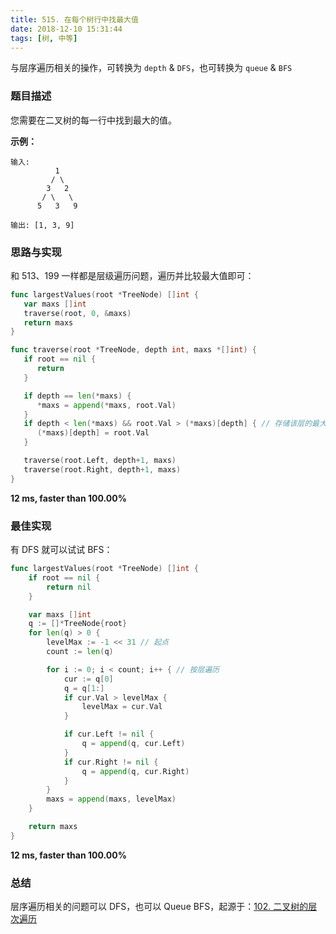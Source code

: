 ```yaml
---
title: 515. 在每个树行中找最大值
date: 2018-12-10 15:31:44
tags: [树, 中等]
---
```

与层序遍历相关的操作，可转换为 `depth` & `DFS`，也可转换为 `queue` & `BFS`

<!-- more -->

### 题目描述

您需要在二叉树的每一行中找到最大的值。

**示例：**

```
输入: 
          1
         / \
        3   2
       / \   \  
      5   3   9 

输出: [1, 3, 9]
```

### 思路与实现

和 513、199 一样都是层级遍历问题，遍历并比较最大值即可：

```go
func largestValues(root *TreeNode) []int {
   var maxs []int
   traverse(root, 0, &maxs)
   return maxs
}

func traverse(root *TreeNode, depth int, maxs *[]int) {
   if root == nil {
      return
   }

   if depth == len(*maxs) {
      *maxs = append(*maxs, root.Val)
   }
   if depth < len(*maxs) && root.Val > (*maxs)[depth] { // 存储该层的最大值
      (*maxs)[depth] = root.Val
   }

   traverse(root.Left, depth+1, maxs)
   traverse(root.Right, depth+1, maxs)
}
```

**12 ms, faster than 100.00%**



### 最佳实现

有 DFS 就可以试试 BFS：

```go
func largestValues(root *TreeNode) []int {
	if root == nil {
		return nil
	}

	var maxs []int
	q := []*TreeNode{root}
	for len(q) > 0 {
		levelMax := -1 << 31 // 起点
		count := len(q)

		for i := 0; i < count; i++ { // 按层遍历
			cur := q[0]
			q = q[1:]
			if cur.Val > levelMax {
				levelMax = cur.Val
			}

			if cur.Left != nil {
				q = append(q, cur.Left)
			}
			if cur.Right != nil {
				q = append(q, cur.Right)
			}
		}
		maxs = append(maxs, levelMax)
	}

	return maxs
}
```

**12 ms, faster than 100.00%**



### 总结

层序遍历相关的问题可以 DFS，也可以 Queue BFS，起源于：[102. 二叉树的层次遍历](https://goleetcode.io/2018/12/04/tree/102-binary-tree-level-order-traversal/)
